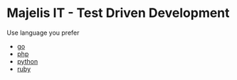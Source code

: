 # Majelis IT - Test Driven Development

Use language you prefer
- [go](/go/)
- [php](/php/)
- [python](/python/)
- [ruby](/ruby/)